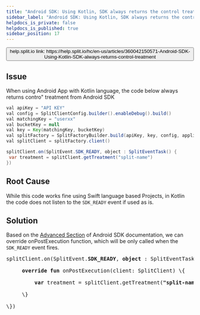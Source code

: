```yaml
---
title: "Android SDK: Using Kotlin, SDK always returns the control treatment"
sidebar_label: "Android SDK: Using Kotlin, SDK always returns the control treatment"
helpdocs_is_private: false
helpdocs_is_published: true
sidebar_position: 17
---
```


<p>
  <button style={{borderRadius:'8px', border:'1px', fontFamily:'Courier New', fontWeight:'800', textAlign:'left'}}> help.split.io link: https://help.split.io/hc/en-us/articles/360042150571-Android-SDK-Using-Kotlin-SDK-always-returns-control-treatment </button>
</p>

## Issue

When using Android App with Kotlin language, the code below always returns contro" treatment from Android SDK

```java
val apiKey = "API KEY"
val config = SplitClientConfig.builder().enableDebug().build()
val matchingKey = "userxx"
val bucketKey = null
val key = Key(matchingKey, bucketKey)
val splitFactory = SplitFactoryBuilder.build(apiKey, key, config, applicationContext)
val splitClient = splitFactory.client()

splitClient.on(SplitEvent.SDK_READY, object : SplitEventTask() {
 var treatment = splitClient.getTreatment("split-name")
})
```

## Root Cause

While this code works fine using Swift language based Projects, in Kotlin the code does not listen to the `SDK_READY` event if used as is.

## Solution
Based on the [Advanced Section](https://help.split.io/hc/en-us/articles/360020343291-Android-SDK#advanced-subscribe-to-events) of Android SDK documentation, we can override onPostExecution function, which will be only called when the `SDK_READY` event fires.

<pre>splitClient.on(SplitEvent.<strong>SDK_READY</strong>, <strong>object </strong>: SplitEventTask() \{<br></br>     <strong>override fun </strong>onPostExecution(client: SplitClient) \{<br></br>         <strong>var </strong>treatment = splitClient.getTreatment(<strong>"split-name"</strong>)<br></br>     \}<br></br>\})</pre>